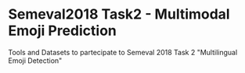 Semeval2018 Task2 - Multimodal Emoji Prediction
=====

Tools and Datasets to partecipate to Semeval 2018 Task 2 "Multilingual Emoji Detection"


